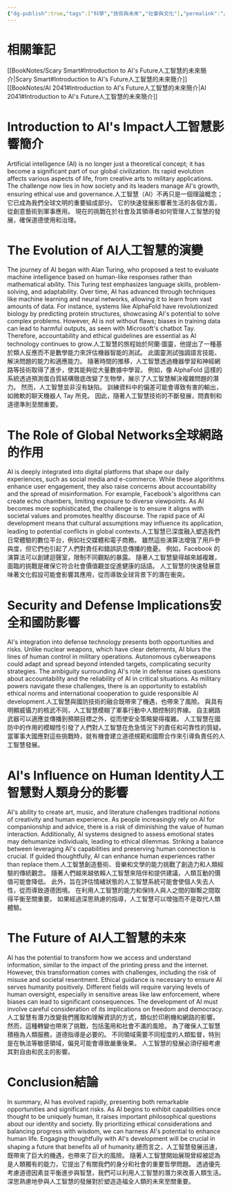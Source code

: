 ```yaml
---
{"dg-publish":true,"tags":["科學","技術與未來","社會與文化"],"permalink":"/book-notes/the-age-of-ai/","dgPassFrontmatter":true,"created":"2024-11-24T10:41:53.333+08:00","updated":"2024-11-28T13:23:04.203+08:00"}
---
```


# 相關筆記
[[BookNotes/Scary Smart#Introduction to AI's Future人工智慧的未來簡介\|Scary Smart#Introduction to AI's Future人工智慧的未來簡介]]
[[BookNotes/AI 2041#Introduction to AI's Future人工智慧的未來簡介\|AI 2041#Introduction to AI's Future人工智慧的未來簡介]]
# Introduction to AI's Impact人工智慧影響簡介

Artificial intelligence (AI) is no longer just a theoretical concept; it has become a significant part of our global civilization. Its rapid evolution affects various aspects of life, from creative arts to military applications. The challenge now lies in how society and its leaders manage AI's growth, ensuring ethical use and governance.人工智慧（AI）不再只是一個理論概念； 它已成為我們全球文明的重要組成部分。 它的快速發展影響著生活的各個方面，從創意藝術到軍事應用。 現在的挑戰在於社會及其領導者如何管理人工智慧的發展，確保道德使用和治理。

# The Evolution of AI人工智慧的演變

The journey of AI began with Alan Turing, who proposed a test to evaluate machine intelligence based on human-like responses rather than mathematical ability. This Turing test emphasizes language skills, problem-solving, and adaptability. Over time, AI has advanced through techniques like machine learning and neural networks, allowing it to learn from vast amounts of data. For instance, systems like AlphaFold have revolutionized biology by predicting protein structures, showcasing AI's potential to solve complex problems. However, AI is not without flaws; biases in training data can lead to harmful outputs, as seen with Microsoft's chatbot Tay. Therefore, accountability and ethical guidelines are essential as AI technology continues to grow.人工智慧的旅程始於阿蘭·圖靈，他提出了一種基於類人反應而不是數學能力來評估機器智能的測試。 此圖靈測試強調語言技能、解決問題的能力和適應能力。 隨著時間的推移，人工智慧透過機器學習和神經網路等技術取得了進步，使其能夠從大量數據中學習。 例如，像 AlphaFold 這樣的系統透過預測蛋白質結構徹底改變了生物學，展示了人工智慧解決複雜問題的潛力。 然而，人工智慧並非沒有缺陷。 訓練資料中的偏差可能會導致有害的輸出，如微軟的聊天機器人 Tay 所見。 因此，隨著人工智慧技術的不斷發展，問責制和道德準則至關重要。

# The Role of Global Networks全球網路的作用

AI is deeply integrated into digital platforms that shape our daily experiences, such as social media and e-commerce. While these algorithms enhance user engagement, they also raise concerns about accountability and the spread of misinformation. For example, Facebook's algorithms can create echo chambers, limiting exposure to diverse viewpoints. As AI becomes more sophisticated, the challenge is to ensure it aligns with societal values and promotes healthy discourse. The rapid pace of AI development means that cultural assumptions may influence its application, leading to potential conflicts in global contexts.人工智慧已深度融入塑造我們日常體驗的數位平台，例如社交媒體和電子商務。 雖然這些演算法增強了用戶參與度，但它們也引起了人們對責任和錯誤訊息傳播的擔憂。 例如，Facebook 的演算法可以創建迴聲室，限制不同觀點的暴露。 隨著人工智慧變得越來越複雜，面臨的挑戰是確保它符合社會價值觀並促進健康的話語。 人工智慧的快速發展意味著文化假設可能會影響其應用，從而導致全球背景下的潛在衝突。

# Security and Defense Implications安全和國防影響

AI's integration into defense technology presents both opportunities and risks. Unlike nuclear weapons, which have clear deterrents, AI blurs the lines of human control in military operations. Autonomous cyberweapons could adapt and spread beyond intended targets, complicating security strategies. The ambiguity surrounding AI's role in defense raises questions about accountability and the reliability of AI in critical situations. As military powers navigate these challenges, there is an opportunity to establish ethical norms and international cooperation to guide responsible AI development.人工智慧與國防技術的融合既帶來了機遇，也帶來了風險。 與具有明顯威懾力的核武不同，人工智慧模糊了軍事行動中人類控制的界線。 自主網路武器可以適應並傳播到預期目標之外，從而使安全策略變得複雜。 人工智慧在國防中的作用的模糊性引發了人們對人工智慧在危急情況下的責任和可靠性的質疑。 當軍事大國應對這些挑戰時，就有機會建立道德規範和國際合作來引導負責任的人工智慧發展。

# AI's Influence on Human Identity人工智慧對人類身分的影響

AI's ability to create art, music, and literature challenges traditional notions of creativity and human experience. As people increasingly rely on AI for companionship and advice, there is a risk of diminishing the value of human interaction. Additionally, AI systems designed to assess emotional states may dehumanize individuals, leading to ethical dilemmas. Striking a balance between leveraging AI's capabilities and preserving human connection is crucial. If guided thoughtfully, AI can enhance human experiences rather than replace them.人工智慧創造藝術、音樂和文學的能力挑戰了創造力和人類經驗的傳統觀念。 隨著人們越來越依賴人工智慧來陪伴和提供建議，人類互動的價值可能會降低。 此外，旨在評估情緒狀態的人工智慧系統可能會使個人失去人性，從而導致道德困境。 在利用人工智慧的能力和保持人與人之間的聯繫之間取得平衡至關重要。 如果經過深思熟慮的指導，人工智慧可以增強而不是取代人類體驗。

# The Future of AI人工智慧的未來

AI has the potential to transform how we access and understand information, similar to the impact of the printing press and the internet. However, this transformation comes with challenges, including the risk of misuse and societal resentment. Ethical guidance is necessary to ensure AI serves humanity positively. Different fields will require varying levels of human oversight, especially in sensitive areas like law enforcement, where biases can lead to significant consequences. The development of AI must involve careful consideration of its implications on freedom and democracy.人工智慧有潛力改變我們獲取和理解資訊的方式，類似於印刷機和網路的影響。 然而，這種轉變也帶來了挑戰，包括濫用和社會不滿的風險。 為了確保人工智慧積極為人類服務，道德指導是必要的。 不同領域需要不同程度的人類監督，特別是在執法等敏感領域，偏見可能會導致嚴重後果。 人工智慧的發展必須仔細考慮其對自由和民主的影響。

# Conclusion結論

In summary, AI has evolved rapidly, presenting both remarkable opportunities and significant risks. As AI begins to exhibit capabilities once thought to be uniquely human, it raises important philosophical questions about our identity and society. By prioritizing ethical considerations and balancing progress with wisdom, we can harness AI's potential to enhance human life. Engaging thoughtfully with AI's development will be crucial in shaping a future that benefits all of humanity.總而言之，人工智慧發展迅速，既帶來了巨大的機遇，也帶來了巨大的風險。 隨著人工智慧開始展現曾經被認為是人類獨有的能力，它提出了有關我們的身分和社會的重要哲學問題。 透過優先考慮道德因素並平衡進步與智慧，我們可以利用人工智慧的潛力來改善人類生活。 深思熟慮地參與人工智慧的發展對於塑造造福全人類的未來至關重要。